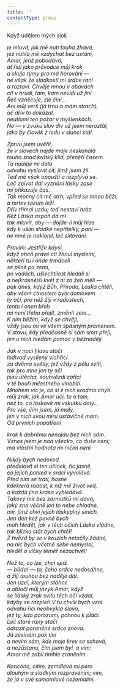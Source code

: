 ```yaml
---
title: ''
contentType: prose
---
```


Když údělem mých slok

_je mluvit, jak mě nutí touha žhavá,  
jež nutila mě vzdychat bez ustání,  
Amor, jenž pobodává,  
ať řídí jako průvodce můj krok  
a skuje rýmy pro má horování —  
ne však že sladkostí mi srdce raní  
a roztaví. Chvěje mnou v obavách  
cit v hrudi, tam, kam nevidí už jiní.  
Řeč vzněcuje, zle činí…  
Ani můj verš (já trnu a mám strach),  
ač dřív to dokázal,  
neutlumí ten požár v myšlenkách.  
Ne — v zvuku slov div už jsem neroztál,  
jako by člověk z ledu v slunci stál._

_Zprvu jsem uvěřil,  
že v slovech najde moje neskonalá  
touha snad krátký klid, příměří časem.  
Ta naděje mi dala  
odvahu vyslovit cit, jímž jsem žil.  
Teď mě však opouští a rozplývá se.  
Leč zpívat dál vyznání lásky zase  
mi přikazuje čas.  
Tak mocný cit mě strh, vpřed se mnou běží,  
a mrtev rozum leží.  
Dřív třímal uzdu; teď nestaví hráz.  
Kéž Láska aspoň dá mi  
tak mluvit, aby — dojde-li můj hlas  
kdy k uším sladké nepřítelky, paní —  
ne mně je naklonil, leč slitování._

_Pravím: Jestliže kdysi,  
když oheň pravé cti žhnul myslemi,  
někteří tu i onde trmáceli  
se pilně po zemi,  
po vodách, ušlechtilost hledali si  
a nejkrásnější květ z ní za žeň měli —  
pak dnes, když Bůh, Příroda, Láska chtěli,  
aby všem ctnostem byly domovem  
ty oči, pro něž žiji v radostech,  
tento i onen břeh  
mi není třeba přejít, změnit zem…  
K nim běžím, když se chvěji,  
vždy jsou mi ve všem spásným pramenem.  
V stavu, kdy předčasně si sám smrt přeji,  
jen u nich hledám pomoc v beznaději._

_Jak v noci hlavu stočí  
lodivod vysílený vichřicí  
za dvěma světly, jež vždy z pólu svítí,  
tak pro mne jen ty oči  
jsou útěcha, souhvězdí zářící  
v té bouři milostného vlnobití.  
Mnohem víc je, co si z nich kradmo chytí  
můj zrak, jak Amor učí, tu a tam,  
než to, co laskavě mi vskutku daly…  
Pro vše, čím jsem, já malý,  
jen v nich svou míru ustavičně mám.  
Od prvních popatření_

_krok k dobrému nenajdu bez nich sám.  
Vznes jsem je nad všecko, co duše cení;  
má vlastní hodnota mi ničím není._

_Nikdy bych nedoved  
představit si ten účinek, říc jasně,  
co jejich pohled v srdci vyvolává.  
Před ním se tratí, hasne  
kdekterá radost, k níž mě život ved,  
a každá jiná krása vyhledává.  
Takový mír bez zármutků mi dává,  
jaký zná věčně jen to nebe chladné,  
mír, jímž chví jejich láskyplný smích.  
Jen den kéž pevně bych  
moh hledět, jak v těch očích Láska vládne,  
tak blízko stát bych chtěl!  
Z hvězd by se v kruzích netočily žádné,  
na nic bych včetně sebe nemyslel,  
hleděl a víčky téměř nezachvěl!_

_Než to, co lze, chci spíš  
— běda! — to, čeho srdce nedosáhne,  
a žiji touhou bez naděje dál.  
Jen uzel, kterým stáhne  
a obtočí můj jazyk Amor, když  
se lidský zrak svitu těch očí vzdal,  
kdyby se rozplet! V tu chvíli bych vzal  
odvahu říci neobvyklá slova,  
jež ty, kdo porozumí, pohnou k pláči.  
Leč staré rány stačí  
odrazit poraněné srdce znova.  
Já zesinám pak tím  
a nevím sám, kde moje krev se schová,  
a nezůstanu, čím jsem byl, a vím:  
Amor mě zabil tímhle zraněním._

_Kancóno, cítím, zemdlévá mi pero  
dlouhým a sladkým rozprávěním; vím,  
že já v své samomluvě nezemdlím._
